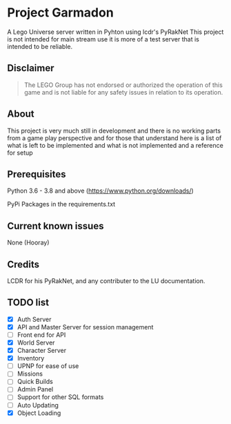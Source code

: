 # Project Garmadon
A Lego Universe server written in Pyhton using lcdr's PyRakNet
This project is not intended for main stream use it is more of a test server that is intended to be reliable.

## Disclaimer
> The LEGO Group has not endorsed or authorized the operation of this game and is not liable for any safety issues in relation to its operation.

## About
This project is very much still in development and there is no working parts from a game play perspective and for those that understand here is a list of what is left to be implemented and what is not implemented and a reference for setup

## Prerequisites

Python 3.6 - 3.8 and above (https://www.python.org/downloads/)

PyPi Packages in the requirements.txt

## Current known issues 
None (Hooray)

## Credits 
LCDR for his PyRakNet, and any contributer to the LU documentation. 

## TODO list
- [x] Auth Server
- [x] API and Master Server for session management
- [ ] Front end for API
- [x] World Server 
- [x] Character Server
- [x] Inventory 
- [ ] UPNP for ease of use
- [ ] Missions
- [ ] Quick Builds
- [ ] Admin Panel
- [ ] Support for other SQL formats
- [ ] Auto Updating
- [x] Object Loading
